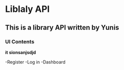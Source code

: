 # Liblaly API
## This is a library API written by Yunis








































### UI Contents
**it sionsanjsdjd**

-Register
-Log in
-Dashboard


